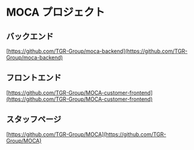 # MOCA プロジェクト

## バックエンド
[https://github.com/TGR-Group/moca-backend](https://github.com/TGR-Group/moca-backend)

## フロントエンド
[https://github.com/TGR-Group/MOCA-customer-frontend](https://github.com/TGR-Group/MOCA-customer-frontend)

## スタッフページ
[https://github.com/TGR-Group/MOCA](https://github.com/TGR-Group/MOCA) 
